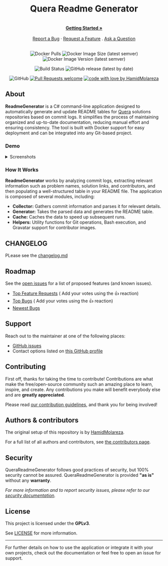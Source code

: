 <div align="center">
  <h1>Quera Readme Generator</h1>
  <br />
  <a href="#getting-started"><strong>Getting Started »</strong></a>
  <br />
  <br />
  <a href="https://github.com/HamidMolareza/QueraReadmeGenerator/issues/new?assignees=&labels=bug&template=BUG_REPORT.md&title=bug%3A+">Report a Bug</a>
  ·
  <a href="https://github.com/HamidMolareza/QueraReadmeGenerator/issues/new?assignees=&labels=enhancement&template=FEATURE_REQUEST.md&title=feat%3A+">Request a Feature</a>
  .
  <a href="https://github.com/HamidMolareza/QueraReadmeGenerator/issues/new?assignees=&labels=question&template=SUPPORT_QUESTION.md&title=support%3A+">Ask a Question</a>
</div>

<div align="center">
<br />

![Docker Pulls](https://img.shields.io/docker/pulls/hamidmolareza/quera-readme-generator)
![Docker Image Size (latest semver)](https://img.shields.io/docker/image-size/hamidmolareza/quera-readme-generator)
![Docker Image Version (latest semver)](https://img.shields.io/docker/v/hamidmolareza/quera-readme-generator)

![Build Status](https://github.com/HamidMolareza/QueraReadmeGenerator/actions/workflows/codeql.yaml/badge.svg?branch=main)
![GitHub release (latest by date)](https://img.shields.io/github/v/release/HamidMolareza/QueraReadmeGenerator)

![GitHub](https://img.shields.io/github/license/HamidMolareza/QueraReadmeGenerator)
[![Pull Requests welcome](https://img.shields.io/badge/PRs-welcome-ff69b4.svg?style=flat-square)](https://github.com/HamidMolareza/QueraReadmeGenerator/issues?q=is%3Aissue+is%3Aopen+label%3A%22help+wanted%22)
[![code with love by HamidMolareza](https://img.shields.io/badge/%3C%2F%3E%20with%20%E2%99%A5%20by-HamidMolareza-ff1414.svg?style=flat-square)](https://github.com/HamidMolareza)

</div>

## About

**ReadmeGenerator** is a C# command-line application designed to automatically generate and update README tables
for [Quera](https://github.com/hamidMolareza/Quera) solutions repositories based on commit logs. It simplifies the
process of maintaining
organized and up-to-date documentation, reducing manual effort and ensuring consistency. The tool is built with Docker
support for easy deployment and can be integrated into any Git-based project.

### Demo

<details>
<summary>Screenshots</summary>
<br>

<img src="docs/images/demo.png" title="Generated Table" alt="Generated Table Screenshot" width="100%">

</details>

### How It Works

**ReadmeGenerator** works by analyzing commit logs, extracting relevant information such as problem names, solution
links, and contributors, and then populating a well-structured table in your README file. The application is composed of
several modules, including:

- **Collector:** Gathers commit information and parses it for relevant details.
- **Generator:** Takes the parsed data and generates the README table.
- **Cache:** Caches the data to speed up subsequent runs.
- **Helpers:** Utility functions for Git operations, Bash execution, and Gravatar support for contributor images.

## CHANGELOG

PLease see the [changelog.md](./CHANGELOG.md)

## Roadmap

See the [open issues](https://github.com/HamidMolareza/QueraReadmeGenerator/issues) for a list of proposed features (and
known
issues).

- [Top Feature Requests](https://github.com/HamidMolareza/QueraReadmeGenerator/issues?q=label%3Aenhancement+is%3Aopen+sort%3Areactions-%2B1-desc) (
  Add your votes using the 👍 reaction)
- [Top Bugs](https://github.com/HamidMolareza/QueraReadmeGenerator/issues?q=is%3Aissue+is%3Aopen+label%3Abug+sort%3Areactions-%2B1-desc) (
  Add your votes using the 👍 reaction)
- [Newest Bugs](https://github.com/HamidMolareza/QueraReadmeGenerator/issues?q=is%3Aopen+is%3Aissue+label%3Abug)

## Support

Reach out to the maintainer at one of the following places:

- [GitHub issues](https://github.com/HamidMolareza/QueraReadmeGenerator/issues/new?assignees=&labels=question&template=SUPPORT_QUESTION.md&title=support%3A+)
- Contact options listed on [this GitHub profile](https://github.com/HamidMolareza)

## Contributing

First off, thanks for taking the time to contribute! Contributions are what make the free/open-source community such an
amazing place to learn, inspire, and create. Any contributions you make will benefit everybody else and are **greatly
appreciated**.

Please read [our contribution guidelines](docs/CONTRIBUTING.md), and thank you for being involved!

## Authors & contributors

The original setup of this repository is by [HamidMolareza](https://github.com/HamidMolareza).

For a full list of all authors and contributors,
see [the contributors page](https://github.com/HamidMolareza/QueraReadmeGenerator/contributors).

## Security

QueraReadmeGenerator follows good practices of security, but 100% security cannot be assured. QueraReadmeGenerator is
provided **"as
is"** without any **warranty**.

_For more information and to report security issues, please refer to our [security documentation](docs/SECURITY.md)._

## License

This project is licensed under the **GPLv3**.

See [LICENSE](LICENSE) for more information.

---

For further details on how to use the application or integrate it with your own projects, check out the documentation or
feel free to open an issue for support.


